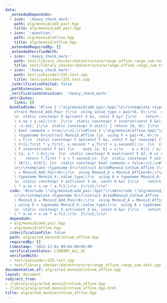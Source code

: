 ```yaml
---
data:
  _extendedDependsOn:
  - icon: ':heavy_check_mark:'
    path: alg/monoid/add_pair.hpp
    title: alg/monoid/add_pair.hpp
  - icon: ':question:'
    path: alg/monoid/affine.hpp
    title: alg/monoid/affine.hpp
  _extendedRequiredBy: []
  _extendedVerifiedWith:
  - icon: ':heavy_check_mark:'
    path: test/library_checker/datastructure/range_affine_range_sum.test.cpp
    title: test/library_checker/datastructure/range_affine_range_sum.test.cpp
  - icon: ':heavy_check_mark:'
    path: test/yukicoder/255.test.cpp
    title: test/yukicoder/255.test.cpp
  _isVerificationFailed: false
  _pathExtension: hpp
  _verificationStatusIcon: ':heavy_check_mark:'
  attributes:
    links: []
  bundledCode: "#line 2 \"alg/monoid/add_pair.hpp\"\n\r\ntemplate <typename E>\r\n\
    struct Monoid_Add_Pair {\r\n  using value_type = pair<E, E>;\r\n  using X = value_type;\r\
    \n  static constexpr X op(const X &x, const X &y) {\r\n    return {x.fi + y.fi,\
    \ x.se + y.se};\r\n  }\r\n  static constexpr X inverse(const X &x) { return {-x.fi,\
    \ -x.se}; }\r\n  static constexpr X unit() { return {0, 0}; }\r\n  static constexpr\
    \ bool commute = true;\r\n};\r\n#line 2 \"alg/monoid/affine.hpp\"\n\ntemplate\
    \ <typename K>\nstruct Monoid_Affine {\n  using F = pair<K, K>;\n  using value_type\
    \ = F;\n  static constexpr F op(const F &x, const F &y) noexcept {\n    return\
    \ F({x.first * y.first, x.second * y.first + y.second});\n  }\n  static constexpr\
    \ F inverse(const F &x) {\n    auto [a, b] = x;\n    a = K(1) / a;\n    return\
    \ {a, a * (-b)};\n  }\n  static constexpr K eval(const F &f, K x) noexcept {\n\
    \    return f.first * x + f.second;\n  }\n  static constexpr F unit() { return\
    \ {K(1), K(0)}; }\n  static constexpr bool commute = false;\n};\n#line 3 \"alg/acted_monoid/cntsum_affine.hpp\"\
    \n\r\ntemplate <typename E>\r\nstruct ActedMonoid_CntSum_Affine {\r\n  using Monoid_X\
    \ = Monoid_Add_Pair<E>;\r\n  using Monoid_A = Monoid_Affine<E>;\r\n  using X =\
    \ typename Monoid_X::value_type;\r\n  using A = typename Monoid_A::value_type;\r\
    \n  static constexpr X act(const X &x, const A &a) {\r\n    return {x.fi, x.fi\
    \ * a.se + x.se * a.fi};\r\n  }\r\n};\r\n"
  code: "#include \"alg/monoid/add_pair.hpp\"\r\n#include \"alg/monoid/affine.hpp\"\
    \r\n\r\ntemplate <typename E>\r\nstruct ActedMonoid_CntSum_Affine {\r\n  using\
    \ Monoid_X = Monoid_Add_Pair<E>;\r\n  using Monoid_A = Monoid_Affine<E>;\r\n \
    \ using X = typename Monoid_X::value_type;\r\n  using A = typename Monoid_A::value_type;\r\
    \n  static constexpr X act(const X &x, const A &a) {\r\n    return {x.fi, x.fi\
    \ * a.se + x.se * a.fi};\r\n  }\r\n};\r\n"
  dependsOn:
  - alg/monoid/add_pair.hpp
  - alg/monoid/affine.hpp
  isVerificationFile: false
  path: alg/acted_monoid/cntsum_affine.hpp
  requiredBy: []
  timestamp: '2022-12-01 09:04:06+09:00'
  verificationStatus: LIBRARY_ALL_AC
  verifiedWith:
  - test/yukicoder/255.test.cpp
  - test/library_checker/datastructure/range_affine_range_sum.test.cpp
documentation_of: alg/acted_monoid/cntsum_affine.hpp
layout: document
redirect_from:
- /library/alg/acted_monoid/cntsum_affine.hpp
- /library/alg/acted_monoid/cntsum_affine.hpp.html
title: alg/acted_monoid/cntsum_affine.hpp
---
```

